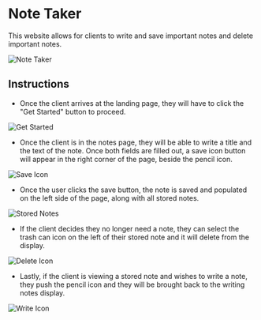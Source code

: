 # Note Taker
This website allows for clients to write and save important notes and delete important notes.

![Note Taker](https://user-images.githubusercontent.com/78758382/115933246-17e4a280-a454-11eb-9536-429e19b53ebf.png)

## Instructions

* Once the client arrives at the landing page, they will have to click the "Get Started" button to proceed.


![Get Started](https://user-images.githubusercontent.com/78758382/115933714-0bad1500-a455-11eb-958d-c719d6c3794d.png)

* Once the client is in the notes page, they will be able to write a title and the text of the note. Once both fields are filled out, a save icon button will appear in the right corner of the page, beside the pencil icon.

![Save Icon](https://user-images.githubusercontent.com/78758382/115933760-2ed7c480-a455-11eb-8973-03ecf943981e.png)

* Once the user clicks the save button, the note is saved and populated on the left side of the page, along with all stored notes.

![Stored Notes](https://user-images.githubusercontent.com/78758382/115933804-4adb6600-a455-11eb-9b8b-22abc2cf2893.png)

* If the client decides they no longer need a note, they can select the trash can icon on the left of their stored note and it will delete from the display.

![Delete Icon](https://user-images.githubusercontent.com/78758382/115933979-a9084900-a455-11eb-8117-285976fb0744.png)

* Lastly, if the client is viewing a stored note and wishes to write a note, they push the pencil icon and they will be brought back to the writing notes display.

![Write Icon](https://user-images.githubusercontent.com/78758382/115934155-ff758780-a455-11eb-9b39-0af601ddb35d.png)
